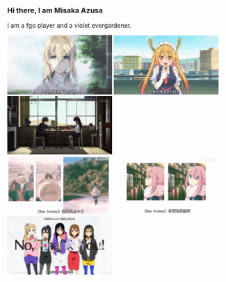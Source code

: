 ### Hi there, I am Misaka Azusa
I am a fgo player and a violet evergardener.

<img src="./image/violet_evergarden.jpeg" alt="violet evergarden" width="241" /> <img src="./image/小林さんちのメイドラゴン.jpeg" alt="小林さんちのメイドラゴン" width="241" /> <img src="./image/hyouka.jpeg" alt="hyouka" width="241" />  
<img src="./image/ゆるキャン△_しまりん.jpeg" alt="しまりん" width="242" /> <img src="./image/ゆるキャン△_各務原(かがみはら)なでしこ.jpeg" alt="各務原(かがみはら)なでしこ" width="240" /> <img src="./image/k-on.jpeg" alt="k-on" width="241" />
